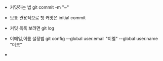 - 커밋하는 법 git commit -m "~"
- 보통 관용적으로 첫 커밋은 initial commit
- 커밋 목록 보려면 git log
- 이메일,이름 설정법  git config --global user.email "이멜"
                           --global user.name "이름"

-